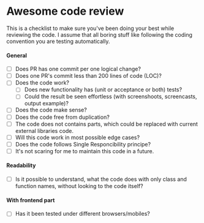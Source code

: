 # Awesome code review

This is a checklist to make sure you've been doing your best while reviewing the code. I assume that all boring stuff like following the coding convention you are testing automatically.

#### General 

- [ ] Does PR has one commit per one logical change?
- [ ] Does one PR's commit less than 200 lines of code (LOC)?
- [ ] Does the code work?
    - [ ] Does new functionality has (unit or acceptance or both) tests?
    - [ ] Could the result be seen effortless (with screenshoots, screencasts, output example)?
- [ ] Does the code make sense?
- [ ] Does the code free from duplication?
- [ ] The code does not contains parts, which could be replaced with current external libraries code.
- [ ] Will this code work in most possible edge cases?
- [ ] Does the code follows Single Responcibility principe?
- [ ] It's not scaring for me to maintain this code in a future.

#### Readability

- [ ] Is it possible to understand, what the code does with only class and function names, without looking to the code itself?

#### With frontend part

- [ ] Has it been tested under different browsers/mobiles?
